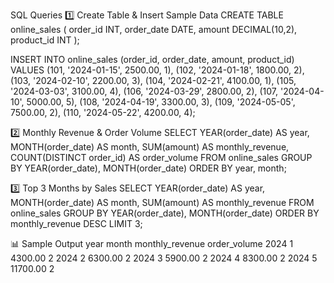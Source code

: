 SQL Queries
1️⃣ Create Table & Insert Sample Data
CREATE TABLE online_sales (
    order_id INT,
    order_date DATE,
    amount DECIMAL(10,2),
    product_id INT
);

INSERT INTO online_sales (order_id, order_date, amount, product_id) VALUES
(101, '2024-01-15', 2500.00, 1),
(102, '2024-01-18', 1800.00, 2),
(103, '2024-02-10', 2200.00, 3),
(104, '2024-02-21', 4100.00, 1),
(105, '2024-03-03', 3100.00, 4),
(106, '2024-03-29', 2800.00, 2),
(107, '2024-04-10', 5000.00, 5),
(108, '2024-04-19', 3300.00, 3),
(109, '2024-05-05', 7500.00, 2),
(110, '2024-05-22', 4200.00, 4);

2️⃣ Monthly Revenue & Order Volume
SELECT
    YEAR(order_date) AS year,
    MONTH(order_date) AS month,
    SUM(amount) AS monthly_revenue,
    COUNT(DISTINCT order_id) AS order_volume
FROM
    online_sales
GROUP BY
    YEAR(order_date),
    MONTH(order_date)
ORDER BY
    year, month;

3️⃣ Top 3 Months by Sales
SELECT
    YEAR(order_date) AS year,
    MONTH(order_date) AS month,
    SUM(amount) AS monthly_revenue
FROM
    online_sales
GROUP BY
    YEAR(order_date),
    MONTH(order_date)
ORDER BY
    monthly_revenue DESC
LIMIT 3;

📊 Sample Output
year	month	monthly_revenue	order_volume
2024	1	4300.00	2
2024	2	6300.00	2
2024	3	5900.00	2
2024	4	8300.00	2
2024	5	11700.00	2
